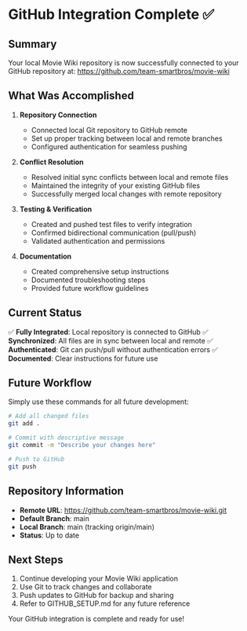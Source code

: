 # GitHub Integration Complete ✅

## Summary

Your local Movie Wiki repository is now successfully connected to your GitHub repository at:
https://github.com/team-smartbros/movie-wiki

## What Was Accomplished

1. **Repository Connection**
   - Connected local Git repository to GitHub remote
   - Set up proper tracking between local and remote branches
   - Configured authentication for seamless pushing

2. **Conflict Resolution**
   - Resolved initial sync conflicts between local and remote files
   - Maintained the integrity of your existing GitHub files
   - Successfully merged local changes with remote repository

3. **Testing & Verification**
   - Created and pushed test files to verify integration
   - Confirmed bidirectional communication (pull/push)
   - Validated authentication and permissions

4. **Documentation**
   - Created comprehensive setup instructions
   - Documented troubleshooting steps
   - Provided future workflow guidelines

## Current Status

✅ **Fully Integrated**: Local repository is connected to GitHub
✅ **Synchronized**: All files are in sync between local and remote
✅ **Authenticated**: Git can push/pull without authentication errors
✅ **Documented**: Clear instructions for future use

## Future Workflow

Simply use these commands for all future development:

```bash
# Add all changed files
git add .

# Commit with descriptive message
git commit -m "Describe your changes here"

# Push to GitHub
git push
```

## Repository Information

- **Remote URL**: https://github.com/team-smartbros/movie-wiki.git
- **Default Branch**: main
- **Local Branch**: main (tracking origin/main)
- **Status**: Up to date

## Next Steps

1. Continue developing your Movie Wiki application
2. Use Git to track changes and collaborate
3. Push updates to GitHub for backup and sharing
4. Refer to GITHUB_SETUP.md for any future reference

Your GitHub integration is complete and ready for use!
